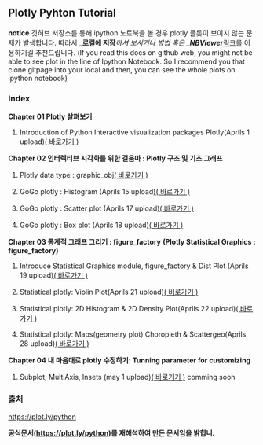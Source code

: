 ## Plotly Pyhton Tutorial
**notice**
깃허브 저장소를 통해 ipython 노트북을 볼 경우 plotly 플롯이 보이지 않는 문제가 발생합니다. 따라서 _**로컬에 저장**_하셔 보시거나 방법 혹은 **_NBViewer**_[링크](http://nbviewer.jupyter.org/)를 이용하기길 추천드립니다. 
(If you read this docs on github web, you might not be able to see plot in the line of Ipython Notebook. 
So I recommend you that clone gitpage into your local and then, you can see the whole plots on ipython notebook)

### Index 
**Chapter 01 Plotly 살펴보기**

1. Introduction of Python Interactive visualization packages Plotly(Aprils 1 upload)[( 바로가기 )](https://github.com/pizza12333/project_repo/blob/master/Tutorial/Visualization/Plotly/Introduction_plotly.ipynb)

**Chapter 02 인터렉티브 시각화를 위한 걸음마 : Plotly 구조 및 기초 그래프**

1. Plotly data type : graphic_obj[( 바로가기 )](https://github.com/pizza12333/project_repo/blob/master/Tutorial/Visualization/Plotly/Chapter02_plotly.graph_objcet.ipynb)

2. GoGo plotly : Histogram (Aprils 15 upload)[( 바로가기 )](https://github.com/pizza12333/project_repo/blob/master/Tutorial/Visualization/Plotly/Chapter02_1%20Histogram.ipynb)

3. GoGo plotly : Scatter plot (Aprils 17 upload)[( 바로가기 )](https://github.com/pizza12333/project_repo/blob/master/Tutorial/Visualization/Plotly/Chaper02_2%20Scatter%20Plot.ipynb)

4. GoGo plotly : Box plot (Aprils 18 upload)[( 바로가기 )](https://github.com/pizza12333/project_repo/blob/master/Tutorial/Visualization/Plotly/Chaper02_3%20Box%20Plot.ipynb)

**Chapter 03 통계적 그래프 그리기 : figure_factory**
**(Plotly Statistical Graphics : figure_factory)**

1. Introduce Statistical Graphics module, figure_factory & Dist Plot (Aprils 19 upload)[( 바로가기 )](https://github.com/pizza12333/project_repo/blob/master/Tutorial/Visualization/Plotly/Chaper03_1.%20Dists%20Plot.ipynb)

2. Statistical plotly: Violin Plot(Aprils 21 upload)[( 바로가기 )](https://github.com/pizza12333/project_repo/blob/master/Tutorial/Visualization/Plotly/Chapter03_01_Violin_Plot.ipynb)

3. Statistical plotly: 2D Histogram & 2D Density Plot(Aprils 22 upload)[( 바로가기 )](https://github.com/pizza12333/project_repo/blob/master/Tutorial/Visualization/Plotly/Chapter03_03_2D_Histogram_%26_Desitiy_Plot.ipynb)

4. Statistical plotly: Maps(geometry plot) Choropleth & Scattergeo(Aprils 28 upload)[( 바로가기 )](https://github.com/pizza12333/project_repo/blob/master/Tutorial/Visualization/Plotly/Chapter03_04_Maps(geometry%20plot)_Choropleth%20%26%20Scattergeo.ipynb)

**Chapter 04 내 마음대로 plotly 수정하기: Tunning parameter for customizing**

1. Subplot, MultiAxis, Insets (may 1 upload)[( 바로가기 )](https://github.com/pizza12333/project_repo/blob/master/Tutorial/Visualization/Plotly/Chapter04_01_Subplot%2C%20MultiAxis%2CInsets.ipynb)
comming soon
### 출처

https://plot.ly/python

**공식문서(https://plot.ly/python)를 재해석하여 만든 문서임을 밝힙니.**
